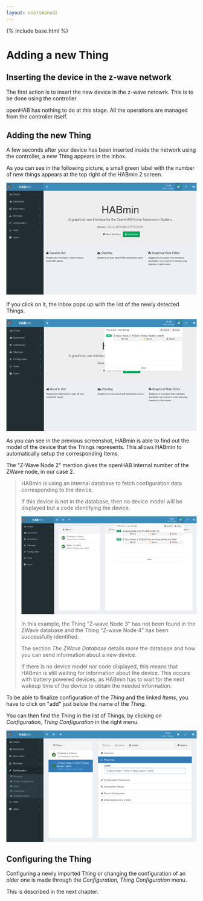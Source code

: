 ```yaml
---
layout: usersmanual
---
```


{% include base.html %}

# Adding a new Thing

## Inserting the device in the z-wave network
The first action is to insert the new device in the z-wave netowrk. This is to be done using the controller.

openHAB has nothing to do at this stage. All the operations are managed from the controller itself.

## Adding the new Thing

A few seconds after your device has been inserted inside the network using the controller, a new Thing appears in the inbox.

As you can see in the following picture, a small green label with the number of new things appears at the top right of the HABmin 2 screen.

![](images/add-node-10.png)

If you click on it, the inbox pops up with the list of the newly detected Things.

![](images/add-node-15.png)

As you can see in the previous screenshot, HABmin is able to find out the model of the device that the Things represents. This allows HABmin to automatically setup the corresponding Items.

The "Z-Wave Node 2" mention gives the openHAB internal number of the ZWave node, in our case 2.


> HABmin is using an internal database to fetch configuration data corresponding to the device.
>
> If this device is not in the database, then no device model will be displayed but a code identifying the device.
>
> ![](images/zwave-node-badnode.png)
>
> In this example, the Thing "Z-wave Node 3" has not been found in the ZWave database and the Thing "Z-wave Node 4" has been successfully identified.
>
> The section *The ZWave Database* details more the database and how you can send information about a new device.
>
> If there is no device model nor code displayed, this means that HABmin is still waiting for information about the device. This occurs with battery powered devices, as HABmin has to wait for the next wakeup time of the device to obtain the needed information.


To be able to finalize configuration of the *Thing* and the linked *Items*, you have to click on "add" just below the name of the *Thing*.

You can then find the Thing in the list of Things, by clicking on *Configuration*, *Thing Configuration* in the right menu.

![](images/add-node-20.png)


## Configuring the Thing

Configuring a newly imported Thing or changing the configuration of an older one is made through the *Configuration, Thing Configuration* menu.

This is described in the next chapter.

